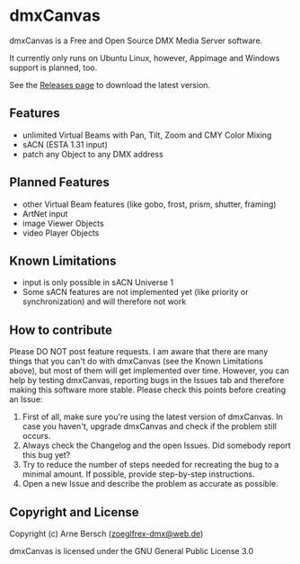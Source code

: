 # dmxCanvas
dmxCanvas is a Free and Open Source DMX Media Server software.

It currently only runs on Ubuntu Linux, however, Appimage and Windows support is planned, too.

See the [Releases page](https://github.com/arneBersch/dmxCanvas/releases/) to download the latest version.

## Features
- unlimited Virtual Beams with Pan, Tilt, Zoom and CMY Color Mixing
- sACN (ESTA 1.31 input)
- patch any Object to any DMX address

## Planned Features
- other Virtual Beam features (like gobo, frost, prism, shutter, framing)
- ArtNet input
- image Viewer Objects
- video Player Objects

## Known Limitations
- input is only possible in sACN Universe 1
- Some sACN features are not implemented yet (like priority or synchronization) and will therefore not work

## How to contribute
Please DO NOT post feature requests.
I am aware that there are many things that you can't do with dmxCanvas (see the Known Limitations above), but most of them will get implemented over time.
However, you can help by testing dmxCanvas, reporting bugs in the Issues tab and therefore making this software more stable.
Please check this points before creating an Issue:
1. First of all, make sure you're using the latest version of dmxCanvas.
    In case you haven't, upgrade dmxCanvas and check if the problem still occurs.
2. Always check the Changelog and the open Issues.
    Did somebody report this bug yet? 
3. Try to reduce the number of steps needed for recreating the bug to a minimal amount.
    If possible, provide step-by-step instructions.
4. Open a new Issue and describe the problem as accurate as possible.

## Copyright and License
Copyright (c) Arne Bersch (zoeglfrex-dmx@web.de)

dmxCanvas is licensed under the GNU General Public License 3.0
